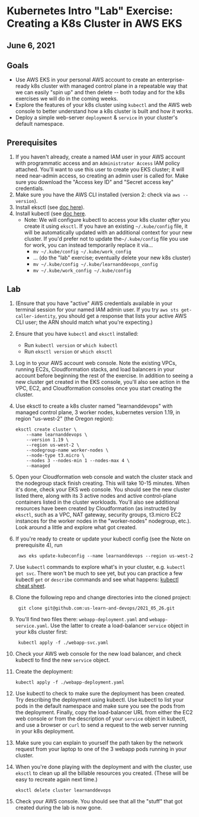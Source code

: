 # Kubernetes Intro "Lab" Exercise: Creating a K8s Cluster in AWS EKS

## June 6, 2021

## Goals

* Use AWS EKS in your personal AWS account to create an enterprise-ready k8s cluster with managed control plane in a repeatable way that we can easily "spin up" and then delete -- both today and for the k8s exercises we will do in the coming weeks.
* Explore the features of your k8s cluster using `kubectl` and the AWS web console to better understand how a k8s cluster is built and how it works.
* Deploy a simple web-server `deployment` & `service` in your cluster's default namespace.

## Prerequisites

1. If you haven't already, create a named IAM user in your AWS account with programmatic access and an `Administrator Access` IAM policy attached. You'll want to use this user to create you EKS cluster; it will need near-admin access, so creating an admin user is called for. Make sure you download the "Access key ID" and "Secret access key" credentials.
2. Make sure you have the AWS CLI installed (version 2: check via `aws --version`).
3. Install eksctl (see [doc here](https://docs.aws.amazon.com/eks/latest/userguide/eksctl.html)).
4. Install kubectl (see [doc here](https://docs.aws.amazon.com/eks/latest/userguide/install-kubectl.html).
   * Note: We will configure kubectl to access your k8s cluster *after* you create it using `eksctl`. If you have an existing `~/.kube/config` file, it will be automatically updated with an additional context for your new cluster. If you'd prefer not to update the`~/.kube/config` file you use for work, you can instead temporarily replace it via...
     * `mv ~/.kube/config ~/.kube/work_config`
     * ... (do the "lab" exercise; eventually delete your new k8s cluster)
     * `mv ~/.kube/config ~/.kube/learnanddevops_config`
     * `mv ~/.kube/work_config ~/.kube/config`

## Lab

1. (Ensure that you have "active" AWS credentials available in your terminal session for your named IAM admin user. If you try `aws sts get-caller-identity`, you should get a response that lists your active AWS CLI user; the ARN should match what you're expecting.)
2. Ensure that you have `kubectl` and `eksctl` installed:
   * Run `kubectl version` or `which kubectl`
   * Run `eksctl version` or `which eksctl`
3. Log in to your AWS account web console. Note the existing VPCs, running EC2s, Cloudformation stacks, and load balancers in your account before beginning the rest of the exercise. In addition to seeing a new cluster get created in the EKS console, you'll also see action in the VPC, EC2, and Cloudformation consoles once you start creating the cluster.
4. Use eksctl to create a k8s cluster named "learnanddevops" with managed control plane, 3 worker nodes, kubernetes version 1.19, in region "us-west-2" (the Oregon region):

       eksctl create cluster \
           --name learnanddevops \
           --version 1.19 \
           --region us-west-2 \
           --nodegroup-name worker-nodes \
           --node-type t3.micro \
           --nodes 3 --nodes-min 1 --nodes-max 4 \
           --managed

5. Open your Cloudformation web console and watch the cluster stack and the nodegroup stack finish creating. This will take 10-15 minutes. When it's done, check your EKS web console. You should see the new cluster listed there, along with its 3 active nodes and active control-plane containers listed in the cluster workloads. You'll also see additional resources have been created by Cloudformation (as instructed by `eksctl`, such as a VPC, NAT gateway, security groups, t3.micro EC2 instances for the worker nodes in the "worker-nodes" nodegroup, etc.). Look around a little and explore what got created.
6. If you're ready to create or update your kubectl config (see the Note on prerequisite 4), run

        aws eks update-kubeconfig --name learnanddevops --region us-west-2

7. Use `kubectl` commands to explore what's in your cluster, e.g. `kubectl get svc`. There won't be much to see yet, but you can practice a few kubectl `get` or `describe` commands and see what happens: [kubectl cheat sheet](https://kubernetes.io/docs/reference/kubectl/cheatsheet/#viewing-finding-resources).
8. Clone the following repo and change directories into the cloned project:

        git clone git@github.com:us-learn-and-devops/2021_05_26.git

9. You'll find two files there: `webapp-deployment.yaml` and `webapp-service.yaml`. Use the latter to create a load-balancer `service` object in your k8s cluster first:

        kubectl apply -f ./webapp-svc.yaml

10. Check your AWS web console for the new load balancer, and check kubectl to find the new `service` object.
11. Create the deployment:

        kubectl apply -f ./webapp-deployment.yaml

12. Use kubectl to check to make sure the deployment has been created. Try describing the deployment using kubectl. Use kubectl to list your pods in the default namespace and make sure you see the pods from the deployment. Finally, copy the load-balancer URL from either the EC2 web console or from the description of your `service` object in kubectl, and use a browser or `curl` to send a request to the web server running in your k8s deployment.
13. Make sure you can explain to yourself the path taken by the network request from your laptop to one of the 3 webapp pods running in your cluster.
14. When you're done playing with the deployment and with the cluster, use `eksctl` to clean up all the billable resources you created. (These will be easy to recreate again next time.)

        eksctl delete cluster learnanddevops

15. Check your AWS console. You should see that all the "stuff" that got created during the lab is now gone.
